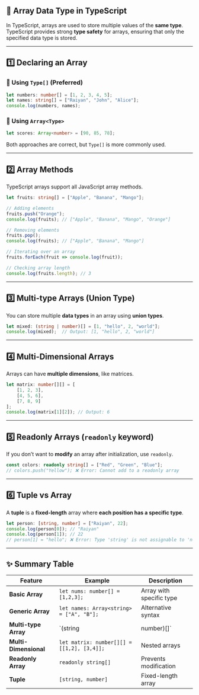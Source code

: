 ## **🔹 Array Data Type in TypeScript**  

In TypeScript, arrays are used to store multiple values of the **same type**. TypeScript provides strong **type safety** for arrays, ensuring that only the specified data type is stored.

---

## **1️⃣ Declaring an Array**
### **🔸 Using `Type[]` (Preferred)**
```typescript
let numbers: number[] = [1, 2, 3, 4, 5];
let names: string[] = ["Raiyan", "John", "Alice"];
console.log(numbers, names);
```

### **🔸 Using `Array<Type>`**
```typescript
let scores: Array<number> = [90, 85, 78];
```
Both approaches are correct, but `Type[]` is more commonly used.

---

## **2️⃣ Array Methods**
TypeScript arrays support all JavaScript array methods.

```typescript
let fruits: string[] = ["Apple", "Banana", "Mango"];

// Adding elements
fruits.push("Orange");
console.log(fruits); // ["Apple", "Banana", "Mango", "Orange"]

// Removing elements
fruits.pop();
console.log(fruits); // ["Apple", "Banana", "Mango"]

// Iterating over an array
fruits.forEach(fruit => console.log(fruit));

// Checking array length
console.log(fruits.length); // 3
```

---

## **3️⃣ Multi-type Arrays (Union Type)**
You can store multiple **data types** in an array using **union types**.

```typescript
let mixed: (string | number)[] = [1, "hello", 2, "world"];
console.log(mixed);  // Output: [1, "hello", 2, "world"]
```

---

## **4️⃣ Multi-Dimensional Arrays**
Arrays can have **multiple dimensions**, like matrices.

```typescript
let matrix: number[][] = [
    [1, 2, 3],
    [4, 5, 6],
    [7, 8, 9]
];
console.log(matrix[1][2]); // Output: 6
```

---

## **5️⃣ Readonly Arrays (`readonly` keyword)**
If you don’t want to **modify** an array after initialization, use `readonly`.

```typescript
const colors: readonly string[] = ["Red", "Green", "Blue"];
// colors.push("Yellow"); ❌ Error: Cannot add to a readonly array
```

---

## **6️⃣ Tuple vs Array**
A **tuple** is a **fixed-length** array where **each position has a specific type**.

```typescript
let person: [string, number] = ["Raiyan", 22];
console.log(person[0]); // "Raiyan"
console.log(person[1]); // 22
// person[1] = "hello"; ❌ Error: Type 'string' is not assignable to 'number'
```

---

## **✨ Summary Table**
| Feature | Example | Description |
|---------|---------|-------------|
| **Basic Array** | `let nums: number[] = [1,2,3];` | Array with specific type |
| **Generic Array** | `let names: Array<string> = ["A", "B"];` | Alternative syntax |
| **Multi-type Array** | `(string | number)[]` | Allows multiple types |
| **Multi-Dimensional** | `let matrix: number[][] = [[1,2], [3,4]];` | Nested arrays |
| **Readonly Array** | `readonly string[]` | Prevents modification |
| **Tuple** | `[string, number]` | Fixed-length array |